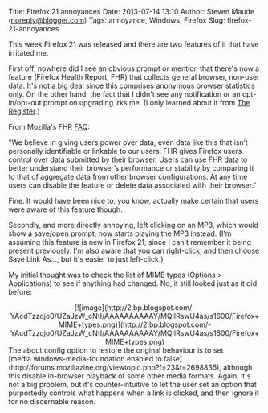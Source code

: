 Title: Firefox 21 annoyances
Date: 2013-07-14 13:10
Author: Steven Maude (noreply@blogger.com)
Tags: annoyance, Windows, Firefox
Slug: firefox-21-annoyances

<span style="font-family: inherit;">This week Firefox 21 was released
and there are two features of it that have irritated me.</span>  
  
<span style="font-family: inherit;">First off, nowhere did I see an
obvious prompt or mention that there's now a feature (Firefox Health
Report, FHR) that collects general browser, non-user data. It's not a
big deal since this comprises anonymous browser statistics only. On the
other hand, the fact that I didn't see any notification or an
opt-in/opt-out prompt on upgrading irks me.
(</span><span style="font-family: inherit;">I only learned about it from
[The
Register](http://www.theregister.co.uk/2013/05/15/firefox_21_health_report/).)
</span>  
  
<span style="font-family: inherit;">From Mozilla's FHR
[FAQ](http://blog.mozilla.org/metrics/fhr-faq/):</span>  
  
<span style="font-family: inherit;">"</span>We believe in giving users
power over data, even data like this that isn’t personally identifiable
or linkable to our users. FHR gives Firefox users control over data
submitted by their browser. Users can use FHR data to better understand
their browser’s performance or stability by comparing it to that of
aggregate data from other browser configurations. At any time users can
disable the feature or delete data associated with their browser."  
  
<span style="font-family: inherit;">Fine. It would have been nice to,
you know, actually make certain that users were aware of this feature
though. </span>  
  
Secondly, and more directly annoying, left clicking on an MP3, which
would show a save/open prompt, now starts playing the MP3 instead. (I'm
assuming this feature is new in Firefox 21, since I can't remember it
being present previously. I'm also aware that you can right-click, and
then choose Save Link As..., but it's easier to just left-click.)  
  
My initial thought was to check the list of MIME types (Options \>
Applications) to see if anything had changed. No, it still looked just
as it did before:  
  

<div class="separator" style="clear: both; text-align: center;">
[![image](http://2.bp.blogspot.com/-YAcdTzzqjo0/UZaJzW_cNtI/AAAAAAAAAAY/MQIlRswU4as/s1600/Firefox+MIME+types.png)](http://2.bp.blogspot.com/-YAcdTzzqjo0/UZaJzW_cNtI/AAAAAAAAAAY/MQIlRswU4as/s1600/Firefox+MIME+types.png)

</div>
<div class="separator" style="clear: both; text-align: center;">
  

</div>
The about:config option to restore the original behaviour is to set
[media.windows-media-foundation.enabled to
false](http://forums.mozillazine.org/viewtopic.php?f=23&t=2698835),
although this disable in-browser playback of some other media formats.
Again, it's not a big problem, but it's counter-intuitive to let the
user set an option that purportedly controls what happens when a link is
clicked, and then ignore it for no discernable reason.

</p>

